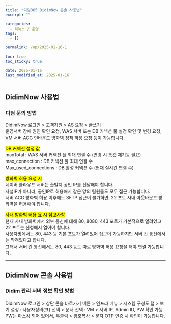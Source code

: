 ```yaml
---
title: "디딤365 DidimNow 콘솔 사용법"
excerpt: ""

categories:
  - 리눅스 / 운영
tags:
  - []

permalink: /op/2025-01-16-1

toc: true
toc_sticky: true

date: 2025-01-16
last_modified_at: 2025-01-16
---
```


## DidimNow 사용법

### 디딤 문의 방법
DidimNow 로그인 > 고객지원 > AS 요청 > 글쓰기  
운영서버 장애 원인 확인 요청, WAS 서버 또는 DB 커넥션 풀 설정 확인 및 변경 요청, VM 서버 ACG 인바운드 방화벽 정책 하용 요청 등이 가능합니다.

<mark>DB 커넥션 설정 값</mark>  
maxTotal : WAS 서버 커넥션 풀 최대 연결 수 (변경 시 톰캣 재기동 필요)  
max_connection : DB 커넥션 풀 최대 연결 수  
Max_used_connections : DB 활성 커넥션 수 (현재 실시간 연결 수)

<mark>방화벽 허용 요청 시</mark>  
네이버 클라우드 서버는 출발지 공인 IP를 전달해야 합니다.  
사설IP가 아니라, 공인IP로 허용해서 같은 망의 팀원들도 모두 접근 가능합니다.  
서버 ACG 방화벽 허용 이후에도 SFTP 접근이 불가하면, 22 포트 사내 아웃바운드 방화벽을 허용해야 합니다.

<mark>사내 방화벽 허용 요 시 참고사항</mark>  
현재 사내 방화벽에서 외부 통신에 대해 80, 8080, 443 포트가 가본적으로 열려있고 22 포트는 신청해서 열어야 합니다.  
사용자망에서는 80, 443 등 기본 포트가 열려있어 접근이 가능하지만 서버 간 통신에서는 막혀있다고 합니다.  
그래서 서버 간 통신에서는 80, 443 등도 따로 방화벽 허용 요청을 해야 연결 가능합니다.

---

## DidimNow 콘솔 사용법

### Didim 관리 서버 정보 확인 방법
DidimNow 로그인 > 상단 콘솔 바로가기 버튼 > 인프라 메뉴 > 시스템 구성도 탭 > 보기 설정 : 사용자정의(표) 선택 > 문서 선택 : VM > 서버 IP, Admin ID, PW 확인 가능  
PW는 마스킹 되어 있어서, 우클릭 > 암호복사 > 문자 OTP 인증 시 확인이 가능합니다.
